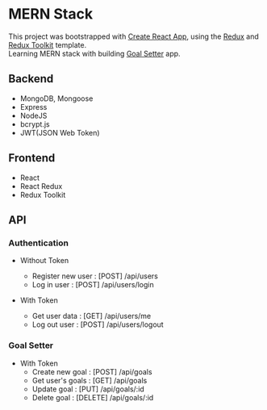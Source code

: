 # MERN Stack
This project was bootstrapped with [Create React App](https://github.com/facebook/create-react-app), using the [Redux](https://redux.js.org/) and [Redux Toolkit](https://redux-toolkit.js.org/) template.
<br />
Learning MERN stack with building [Goal Setter](https://goalsetter-mernstack.herokuapp.com/) app.

## Backend

- MongoDB, Mongoose 
- Express
- NodeJS
- bcrypt.js
- JWT(JSON Web Token)

## Frontend

- React
- React Redux
- Redux Toolkit

## API

### Authentication

- Without Token
    - Register new user : [POST] /api/users
    - Log in user       : [POST] /api/users/login

- With Token
    - Get user data     : [GET]  /api/users/me
    - Log out user      : [POST] /api/users/logout


### Goal Setter

- With Token
    - Create new goal  : [POST]   /api/goals
    - Get user's goals : [GET]    /api/goals
    - Update goal      : [PUT]    /api/goals/:id
    - Delete goal      : [DELETE] /api/goals/:id
